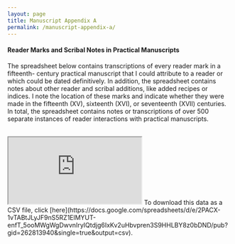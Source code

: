 ```yaml
---
layout: page
title: Manuscript Appendix A
permalink: /manuscript-appendix-a/
---
```


#### Reader Marks and Scribal Notes in Practical Manuscripts

The spreadsheet below contains transcriptions of every reader mark in a fifteenth-
century practical manuscript that I could attribute to a reader or which could be dated 
definitively. In addition, the spreadsheet contains notes about other reader and scribal additions,
like added recipes or indices. I note the location of these marks and indicate
whether they were made in the fifteenth (XV), sixteenth (XVI), or seventeenth (XVII)
centuries. In total, the spreadsheet contains notes or transcriptions of over 500 separate
instances of reader interactions with practical manuscripts.

<br>
<iframe src="https://docs.google.com/spreadsheets/d/e/2PACX-1vTABtJLyJF9nS5RZ1ElMYUT-enfT_5ooMWgWgDwvnIryIQtdjg6IxKv2uHbvpren3S9HHLBY8z0bDND/pubhtml?gid=262813940&amp;single=true&amp;widget=true&amp;headers=false"></iframe>
To download this data as a CSV file, click [here](https://docs.google.com/spreadsheets/d/e/2PACX-1vTABtJLyJF9nS5RZ1ElMYUT-enfT_5ooMWgWgDwvnIryIQtdjg6IxKv2uHbvpren3S9HHLBY8z0bDND/pub?gid=262813940&single=true&output=csv).

